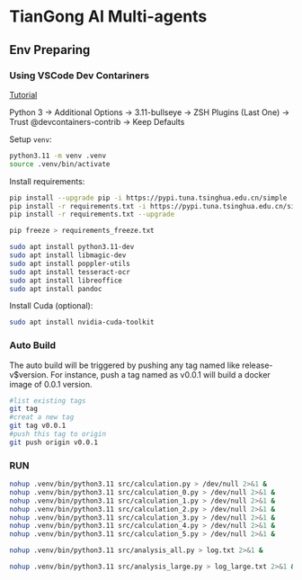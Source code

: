 
# TianGong AI Multi-agents

## Env Preparing

### Using VSCode Dev Contariners

[Tutorial](https://code.visualstudio.com/docs/devcontainers/tutorial)

Python 3 -> Additional Options -> 3.11-bullseye -> ZSH Plugins (Last One) -> Trust @devcontainers-contrib -> Keep Defaults

Setup `venv`:

```bash
python3.11 -m venv .venv
source .venv/bin/activate
```

Install requirements:

```bash
pip install --upgrade pip -i https://pypi.tuna.tsinghua.edu.cn/simple
pip install -r requirements.txt -i https://pypi.tuna.tsinghua.edu.cn/simple
pip install -r requirements.txt --upgrade

pip freeze > requirements_freeze.txt
```

```bash
sudo apt install python3.11-dev
sudo apt install libmagic-dev
sudo apt install poppler-utils
sudo apt install tesseract-ocr
sudo apt install libreoffice
sudo apt install pandoc
```

Install Cuda (optional):

```bash
sudo apt install nvidia-cuda-toolkit
```

### Auto Build

The auto build will be triggered by pushing any tag named like release-v$version. For instance, push a tag named as v0.0.1 will build a docker image of 0.0.1 version.

```bash
#list existing tags
git tag
#creat a new tag
git tag v0.0.1
#push this tag to origin
git push origin v0.0.1
```

### RUN

```bash
nohup .venv/bin/python3.11 src/calculation.py > /dev/null 2>&1 &
nohup .venv/bin/python3.11 src/calculation_0.py > /dev/null 2>&1 &
nohup .venv/bin/python3.11 src/calculation_1.py > /dev/null 2>&1 &
nohup .venv/bin/python3.11 src/calculation_2.py > /dev/null 2>&1 &
nohup .venv/bin/python3.11 src/calculation_3.py > /dev/null 2>&1 &
nohup .venv/bin/python3.11 src/calculation_4.py > /dev/null 2>&1 &
nohup .venv/bin/python3.11 src/calculation_5.py > /dev/null 2>&1 &

nohup .venv/bin/python3.11 src/analysis_all.py > log.txt 2>&1 &

nohup .venv/bin/python3.11 src/analysis_large.py > log_large.txt 2>&1 &
```
